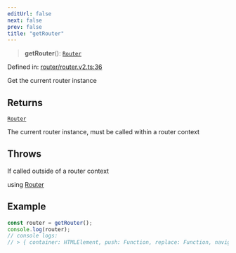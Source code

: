 ```yaml
---
editUrl: false
next: false
prev: false
title: "getRouter"
---
```


> **getRouter**(): [`Router`](/api/router/type-aliases/router/)

Defined in: [router/router.v2.ts:36](https://github.com/OfirTheOne/sigjs/blob/990f9c2a70d38ca041cbd102a37f74a99eedb608/sig/lib/router/router.v2.ts#L36)

Get the current router instance

## Returns

[`Router`](/api/router/type-aliases/router/)

The current router instance, must be called within a router context

## Throws

If called outside of a router context  

using [Router](../../../../../../../api/router/type-aliases/router)

## Example

```ts
const router = getRouter();
console.log(router);
// console logs:
// > { container: HTMLElement, push: Function, replace: Function, navigate: Function, ... }
```
